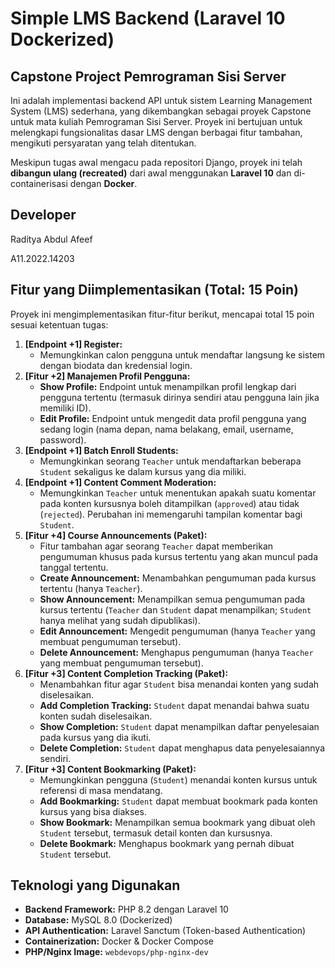 # Simple LMS Backend (Laravel 10 Dockerized)

## Capstone Project Pemrograman Sisi Server

Ini adalah implementasi backend API untuk sistem Learning Management System (LMS) sederhana, yang dikembangkan sebagai proyek Capstone untuk mata kuliah Pemrograman Sisi Server. Proyek ini bertujuan untuk melengkapi fungsionalitas dasar LMS dengan berbagai fitur tambahan, mengikuti persyaratan yang telah ditentukan.

Meskipun tugas awal mengacu pada repositori Django, proyek ini telah **dibangun ulang (recreated)** dari awal menggunakan **Laravel 10** dan di-containerisasi dengan **Docker**.

## Developer

Raditya Abdul Afeef

A11.2022.14203

## Fitur yang Diimplementasikan (Total: 15 Poin)

Proyek ini mengimplementasikan fitur-fitur berikut, mencapai total 15 poin sesuai ketentuan tugas:

1.  **[Endpoint +1] Register:**
    *   Memungkinkan calon pengguna untuk mendaftar langsung ke sistem dengan biodata dan kredensial login.
2.  **[Fitur +2] Manajemen Profil Pengguna:**
    *   **Show Profile:** Endpoint untuk menampilkan profil lengkap dari pengguna tertentu (termasuk dirinya sendiri atau pengguna lain jika memiliki ID).
    *   **Edit Profile:** Endpoint untuk mengedit data profil pengguna yang sedang login (nama depan, nama belakang, email, username, password).
3.  **[Endpoint +1] Batch Enroll Students:**
    *   Memungkinkan seorang `Teacher` untuk mendaftarkan beberapa `Student` sekaligus ke dalam kursus yang dia miliki.
4.  **[Endpoint +1] Content Comment Moderation:**
    *   Memungkinkan `Teacher` untuk menentukan apakah suatu komentar pada konten kursusnya boleh ditampilkan (`approved`) atau tidak (`rejected`). Perubahan ini memengaruhi tampilan komentar bagi `Student`.
5.  **[Fitur +4] Course Announcements (Paket):**
    *   Fitur tambahan agar seorang `Teacher` dapat memberikan pengumuman khusus pada kursus tertentu yang akan muncul pada tanggal tertentu.
    *   **Create Announcement:** Menambahkan pengumuman pada kursus tertentu (hanya `Teacher`).
    *   **Show Announcement:** Menampilkan semua pengumuman pada kursus tertentu (`Teacher` dan `Student` dapat menampilkan; `Student` hanya melihat yang sudah dipublikasi).
    *   **Edit Announcement:** Mengedit pengumuman (hanya `Teacher` yang membuat pengumuman tersebut).
    *   **Delete Announcement:** Menghapus pengumuman (hanya `Teacher` yang membuat pengumuman tersebut).
6.  **[Fitur +3] Content Completion Tracking (Paket):**
    *   Menambahkan fitur agar `Student` bisa menandai konten yang sudah diselesaikan.
    *   **Add Completion Tracking:** `Student` dapat menandai bahwa suatu konten sudah diselesaikan.
    *   **Show Completion:** `Student` dapat menampilkan daftar penyelesaian pada kursus yang dia ikuti.
    *   **Delete Completion:** `Student` dapat menghapus data penyelesaiannya sendiri.
7.  **[Fitur +3] Content Bookmarking (Paket):**
    *   Memungkinkan pengguna (`Student`) menandai konten kursus untuk referensi di masa mendatang.
    *   **Add Bookmarking:** `Student` dapat membuat bookmark pada konten kursus yang bisa diakses.
    *   **Show Bookmark:** Menampilkan semua bookmark yang dibuat oleh `Student` tersebut, termasuk detail konten dan kursusnya.
    *   **Delete Bookmark:** Menghapus bookmark yang pernah dibuat `Student` tersebut.

## Teknologi yang Digunakan

*   **Backend Framework:** PHP 8.2 dengan Laravel 10
*   **Database:** MySQL 8.0 (Dockerized)
*   **API Authentication:** Laravel Sanctum (Token-based Authentication)
*   **Containerization:** Docker & Docker Compose
*   **PHP/Nginx Image:** `webdevops/php-nginx-dev`
